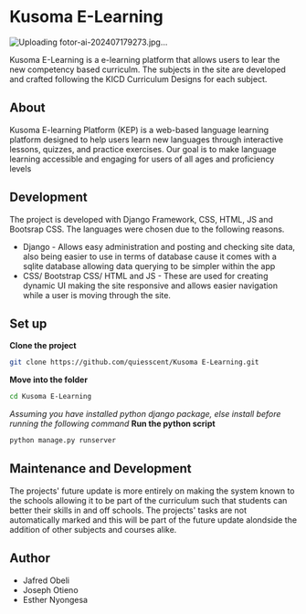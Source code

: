 # Kusoma E-Learning
![Uploading fotor-ai-202407179273.jpg…]()

Kusoma E-Learning is a e-learning platform that allows users to lear the new competency based curriculm. The subjects in the site are developed and crafted following the KICD Curriculum Designs for each subject.


## About
Kusoma E-learning Platform (KEP) is a web-based language learning platform designed to help users learn new languages through interactive lessons, quizzes, and practice exercises. Our goal is to make language learning accessible and engaging for users of all ages and proficiency levels

## Development
The project is developed with Django Framework, CSS, HTML, JS and Bootsrap CSS.
The languages were chosen due to the following reasons.
- Django - Allows easy administration and posting and checking site data, also being easier to use in terms of database cause it comes with a sqlite database allowing data querying to be simpler within the app
- CSS/ Bootstrap CSS/ HTML and JS - These are used for creating dynamic UI making the site responsive and allows easier navigation while a user is moving through the site.

## Set up

**Clone the project**
```bash
git clone https://github.com/quiesscent/Kusoma E-Learning.git
```
**Move into the folder**
```bash
cd Kusoma E-Learning
```
*Assuming you have installed python django package, else install before running the following command*
**Run the python script**
```bash
python manage.py runserver
```
## Maintenance and Development

The projects' future update is more entirely on making the system known to the schools allowing it to be part of the curriculum such that students can better their skills in and off schools.
The projects' tasks are not automatically marked and this will be part of the future update alondside the addition of other subjects and courses alike.

## Author
- Jafred Obeli
- Joseph Otieno
- Esther Nyongesa
